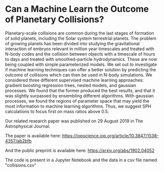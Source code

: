 # Can a Machine Learn the Outcome of Planetary Collisions?

Planetary-scale collisions are common during the last stages of formation of solid planets, including the Solar system terrestrial planets. The problem of growing planets has been divided into studying the gravitational interaction of embryos relevant in million year timescales and treated with N-body codes and the collision between objects with a timescale of hours to days and treated with smoothed-particle hydrodynamics. These are now being coupled with simple parameterized models. We set out to investigate if machine learning techniques can offer a better solution by predicting the outcome of collisions which can then be used in N-body simulations. We considered three different supervised machine learning approaches: gradient boosting regression trees, nested models, and gaussian processes. We found that the former produced the best results, and that it was slightly surpassed by ensembling different algorithms. With gaussian processes, we found the regions of parameter space that may yield the most information to machine learning algorithms. Thus, we suggest SPH calculations to focus first on mass ratios above 0.5.

Our related research paper was published on 29 August 2019 in The Astrophysical Journal. 

The paper is available here: https://iopscience.iop.org/article/10.3847/1538-4357/ab2bfb

And the public preprint is available here: https://arxiv.org/abs/1902.04052

The code is present in a Jupyter Notebook and the data in a csv file named "collisions.csv"
